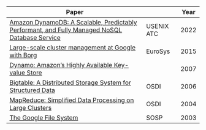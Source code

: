 



| Paper       |  | Year | 
| ----------- | ----------- | ----------- |
| [Amazon DynamoDB: A Scalable, Predictably Performant, and Fully Managed NoSQL Database Service](https://www.usenix.org/conference/atc22/presentation/elhemali) | USENIX ATC | 2022 |
| [Large-scale cluster management at Google with Borg](https://research.google/pubs/pub43438/) | EuroSys | 2015 | 
| [Dynamo: Amazon’s Highly Available Key-value Store](https://www.allthingsdistributed.com/files/amazon-dynamo-sosp2007.pdf) |  | 2007 |
| [Bigtable: A Distributed Storage System for Structured Data](https://research.google/pubs/pub27898/) | OSDI | 2006 |
| [MapReduce: Simplified Data Processing on Large Clusters](https://research.google/pubs/pub62/) | OSDI | 2004 |
| [The Google File System](https://research.google/pubs/pub51/) | SOSP | 2003 |
